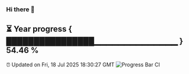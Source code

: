 ### Hi there 👋
⏳ Year progress { ████████████████▁▁▁▁▁▁▁▁▁▁▁▁▁▁ } 54.46 %
---
⏰ Updated on Fri, 18 Jul 2025 18:30:27 GMT
![Progress Bar CI](https://github.com/liununu/liununu/workflows/Progress%20Bar%20CI/badge.svg)

